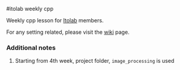 #itolab weekly cpp

Weekly cpp lesson for [Itolab](http://www.web.se.shibaura-it.ac.jp/tosi-ito/en/) members.

For any setting related, please visit the [wiki](https://github.com/kurogane1031/itolab_weekly_cpp/wiki) page.

### Additional notes
1. Starting from 4th week, project folder, `image_processing` is used
